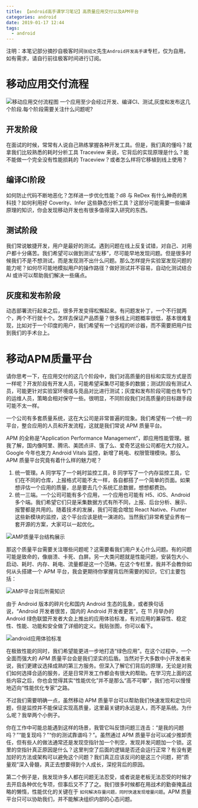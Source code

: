 ```yaml
---
title: 【android高手课学习笔记】高质量应用交付以及APM平台
categories: android
date: 2019-01-17 12:44
tags:
  - android
---
```

注明：本笔记部分摘抄自极客时间`张绍文`先生`Android开发高手课`专栏，仅为自用，如有需求，请自行前往极客时间进行订阅。

# 移动应用交付流程
<img src="./移动应用交付流程图.jpg" title="移动应用交付流程图"/>
一个应用至少会经过开发、编译CI、测试,灰度和发布这几个阶段.每个阶段需要关注什么问题呢?

## 开发阶段
在面试的时候，常常有人说自己熟练掌握各种开发工具。但是，我们真的懂吗？就拿我们比较熟悉的耗时分析工具 Traceview 来说，它背后的实现原理是什么？能不能做一个完全没有性能损耗的 Traceview？或者怎么样将它移植到线上使用？

## 编译CI阶段
如何防止代码不断地恶化？怎样进一步优化性能？d8 与 ReDex 有什么神奇的黑科技？如何利用好 Coverity、Infer 这些静态分析工具？这部分可能需要一些编译原理的知识，你会发现移动开发也有很多值得深入研究的东西。

## 测试阶段
我们常说敏捷开发，用户是最好的测试。遇到问题在线上反复试错，对自己、对用户都十分痛苦。我们希望可以做到测试“左移”，尽可能早地发现问题。但是很多时候我们不是不想测试，而是发现测不出什么问题。那么怎样提升实验室发现问题的能力呢？如何尽可能地模拟用户的操作路径？做好测试并不容易，自动化测试结合 AI 或许可以帮助我们解决一些痛点。

## 灰度和发布阶段
动态部署流行起来之后，很多开发变得松懈起来。有问题发补丁，一个不行就两个，两个不行就十个。怎样去保证产品质量？很多线上问题概率很低，基本很难复现，比如对于一个印度的用户，我们希望有一个远程的听诊器，而不需要把用户拉到我们的手术台上。


# 移动APM质量平台
请你思考一下，在应用交付的这几个阶段中，我们对高质量的目标和实现方式是否一样呢？开发阶段有开发人员，可能希望采集尽可能多的数据；测试阶段有测试人员，可能更针对实验室环境或与竞品对比进行测试；灰度和发布阶段可能也有专门的运维人员，策略会相对保守一些。很明显，不同阶段我们对高质量的目标跟手段可能不太一样。

一个公司有多套质量系统，这在大公司是非常普遍的现象。我们希望有一个统一的平台，整合应用的人员和开发流程，这就是我们常说 APM 质量平台。

APM 的全称是“Application Performance Management”，即应用性能管理。据我了解，国内像阿里、腾讯、美团点评、饿了么、爱奇艺这些公司都在大力投入。Google 今年也发力 Android Vitals 监控，新增了耗电、权限管理模块。那么 APM 质量平台究竟有着什么样的魅力呢？

1. 统一管理。A 同学写了一个耗时监控工具，B 同学写了一个内存监控工具，它们在不同的仓库，上报格式可能不太一样，各自都搭了一个简单的页面。如果想评估一个应用的质量，总是要去几个系统汇总数据，想想都费劲。
2. 统一三端。一个公司可能有多个应用，一个应用也可能有 H5、iOS、Android 多个端。我们希望它们只是采集数据方式有所不同，上报、后台分析、展示、报警都是共用的。随着技术的发展，我们可能会增加 React Native、Flutter 这些新模块的监控，这个平台应该是统一演进的。当然我们非常希望业界有一套开源的方案，大家可以一起优化。

<img src="./AMP质量平台结构展示.png" title="AMP质量平台结构展示"/>

那这个质量平台需要关注哪些问题呢？这需要看我们用户关心什么问题。有的问题可能是致命的，像崩溃、卡死、白屏。另一大类问题就是性能问题，安装包大小、启动、耗时、内存、耗电、流量都是这一个范畴。在这个专栏里，我并不会教你如何从头搭建一个 APM 平台，我会更期待你掌握背后所需要的知识，它们主要包括：

<img src="./AMP平台背后所需知识.png" title="AMP平台背后所需知识"/>

由于 Android 版本的碎片化和国内 Android 生态的乱象，或者换句话说，“Android 开发者很苦，国内的 Android 开发者更苦”。在 11 月举办的 Android 绿色联盟开发者大会上推出的应用体验标准，有对应用的兼容性、稳定性、性能、功能和安全做了详细的定义。我贴张图，你可以看下。

<img src="./android应用体验标准.jpg" title="android应用体验标准"/>

在极致性能的同时，我们希望能更进一步地打造“绿色应用”。在这个过程中，一个全面而强大的 APM 质量平台会是我们坚实的后盾。当然对于大多数中小开发者来说，我们更建议选择成熟的第三方服务。但深入了解它们背后的原理，无论是对我们如何选择合适的服务，还是日常开发工作都会有很大的帮助。在学习完上面的这些内容之后，你也会觉得其实“性能优化”并不是那么“高不可攀”，我们也可以慢慢地迈向“性能优化专家”之路。

不过我们需要明确一点，虽然移动 APM 质量平台可以帮助我们快速发现和定位问题，但是监控并不能保证实现高质量，这里最关键的永远是人，而不是系统。为什么呢？我举两个小例子。

你在工作中可能总能遇到这样的场景，我管它叫反馈问题三连击：“是我的问题吗？”“能复现吗？”“你的测试靠谱吗？”。虽然通过 APM 质量平台可以减少推卸责任，但有些人的做法通常还是发现空指针加一个判空，发现并发问题加一个锁。这里的空指针真正原因是什么？这里判空了后面的逻辑是否还会运行正常？有没有更加好的方法或架构可以避免这个问题？我们真正应该反问的是这三个问题，把“质量观”深入骨髓，真正去想要得到个人成长，深挖背后的原因。

第二个例子是，我发现许多人都在问题无法忍受，或者说是老板无法忍受的时候才去开启各种优化专项，但事后又不了了之。我们很多时候都在用战术的勤奋掩盖战略的懒惰，性能优化的关键在于 `如何解决存量问题，同时快速发现增量问题`。APM 质量平台只可以协助我们，并不能解决组织内部的心态问题。